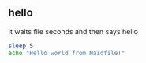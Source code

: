 ## hello

It waits file seconds and then says hello

```bash
sleep 5
echo "Hello world from Maidfile!"
```

